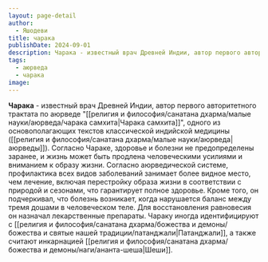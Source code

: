 ```yaml
---
layout: page-detail
author:
  - Яшодеви
title: чарака
publishDate: 2024-09-01
description: Чарака - известный врач Древней Индии, автор первого авторитетного трактата по аюрведе Чарака самхита, одного из основополагающих текстов классической индийской медицины (аюрведы).
tags:
  - аюрведа
  - чарака
image:
---
```

**Чарака** - известный врач Древней Индии, автор первого авторитетного трактата по аюрведе "[[религия и философия/санатана дхарма/малые науки/аюрведа/чарака самхита|Чарака самхита]]", одного из основополагающих текстов классической индийской медицины ([[религия и философия/санатана дхарма/малые науки/аюрведа|аюрведы]]). Согласно Чараке, здоровье и болезни не предопределены заранее, и жизнь может быть продлена человеческими усилиями и вниманием к образу жизни. Согласно аюрведической системе, профилактика всех видов заболеваний занимает более видное место, чем лечение, включая перестройку образа жизни в соответствии с природой и сезонами, что гарантирует полное здоровье. Кроме того, он подчеркивал, что болезнь возникает, когда нарушается баланс между тремя дошами в человеческом теле. Для восстановления равновесия он назначал лекарственные препараты. Чараку иногда идентифицируют с [[религия и философия/санатана дхарма/божества и демоны/божества и святые нашей традиции/патанджали|Патанджали]], а также считают инкарнацией [[религия и философия/санатана дхарма/божества и демоны/наги/ананта-шеша|Шеши]].

